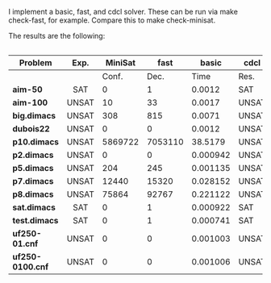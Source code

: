 I implement a basic, fast, and cdcl solver. These can be run via make check-fast, for example. Compare this to make check-minisat.

The results are the following:
<div style="overflow-x: auto;">

| **Problem**       | **Exp.** |            **MiniSat**           |               **fast**               |              **basic**              |                **cdcl**                |
|-------------------|:--------:|----------------------------------|--------------------------------------|--------------------------------------|-----------------------------------------|
|                   |          | Conf.  | Dec.      | Time      | Res.   | Conf.     | Dec.     | Time    | Res.   | Conf.     | Dec.        | Time     | Res.   | Conf. | Dec. | Learn | Time   | Res.   |
| **aim-50**        | SAT      | 0      | 1         | 0.0012    | SAT    | 11343     | 11352    | 0.006   | SAT    | 80280297  | 1021582189  | 362.697 | SAT    | N/A   | N/A | N/A   | N/A   | N/A    |
| **aim-100**       | UNSAT    | 10     | 33        | 0.0017    | UNSAT  | N/A       | N/A      | N/A     | N/A    | N/A       | N/A         | N/A     | N/A    | 1     | 33  | 1     | 0.002 | UNSAT |
| **big.dimacs**    | UNSAT    | 308    | 815       | 0.0071    | UNSAT  | N/A       | N/A      | N/A     | N/A    | N/A       | N/A         | N/A     | N/A    | 1     | 29  | 1     | 0.003 | UNSAT |
| **dubois22**      | UNSAT    | 0      | 0         | 0.0012    | UNSAT  | 12582912  | 12582911 | 2.555   | UNSAT  | 4194306   | 12582911    | 14.640  | UNSAT  | 1     | 24  | 1     | 0.002 | UNSAT |
| **p10.dimacs**    | UNSAT    | 5869722| 7053110   | 38.5179   | UNSAT  | 70872610  | 70872609 | 17.344  | UNSAT  | N/A       | N/A         | N/A     | N/A    | 1     | 20  | 1     | 0.002 | UNSAT |
| **p2.dimacs**     | UNSAT    | 0      | 0         | 0.000942  | UNSAT  | 2         | 1        | 0.003   | UNSAT  | 1         | 1           | 0.004   | UNSAT  | 2     | 1   | 1     | 0.002 | UNSAT |
| **p5.dimacs**     | UNSAT    | 204    | 245       | 0.001135  | UNSAT  | 375       | 374      | 0.002   | UNSAT  | 90        | 1240        | 0.002   | UNSAT  | 1     | 8   | 1     | 0.001 | UNSAT |
| **p7.dimacs**     | UNSAT    | 12440  | 15320     | 0.028152  | UNSAT  | 32781     | 32780    | 0.008   | UNSAT  | 127340    | 71168128    | 46.436  | UNSAT  | 1     | 13  | 1     | 0.002 | UNSAT |
| **p8.dimacs**     | UNSAT    | 75864  | 92767     | 0.221122  | UNSAT  | 378344    | 378343   | 0.082   | UNSAT  | N/A       | N/A         | N/A     | N/A    | 1     | 16  | 1     | 0.001 | UNSAT |
| **sat.dimacs**    | SAT      | 0      | 1         | 0.000922  | SAT    | 0         | 2        | 0.003   | SAT    | 0         | 2           | 0.004   | SAT    | 0     | 2   | 0     | 0.001 | SAT   |
| **test.dimacs**   | SAT      | 0      | 1         | 0.000741  | SAT    | 0         | 2        | 0.002   | SAT    | 0         | 2           | 0.002   | SAT    | 0     | 2   | 0     | 0.001 | SAT   |
| **uf250-01.cnf**  | UNSAT    | 0      | 0         | 0.001003  | UNSAT  | N/A       | N/A      | N/A     | N/A    | N/A       | N/A         | N/A     | N/A    | 1     | 27  | 1     | 0.002 | UNSAT |
| **uf250-0100.cnf**| UNSAT    | 0      | 0         | 0.001006  | UNSAT  | N/A       | N/A      | N/A     | N/A    | N/A       | N/A         | N/A     | N/A    | 1     | 22  | 1     | 0.002 | UNSAT |

</div>
